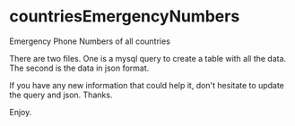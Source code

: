 # countriesEmergencyNumbers
Emergency Phone Numbers of all countries

There are two files. One is a mysql query to create a table with all the data. The second is the data in json format.

If you have any new information that could help it, don't hesitate to update the query and json. Thanks.

Enjoy.
